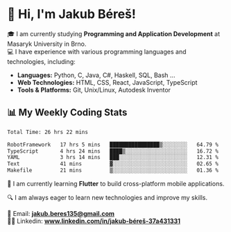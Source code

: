 # 👋 Hi, I'm Jakub Béreš!

🎓 I am currently studying **Programming and Application Development** at Masaryk University in Brno.  
💻 I have experience with various programming languages and technologies, including:  
   - **Languages:** Python, C, Java, C#, Haskell, SQL, Bash ...  
   - **Web Technologies:** HTML, CSS, React, JavaScript, TypeScript  
   - **Tools & Platforms:** Git, Unix/Linux, Autodesk Inventor

## 📊 My Weekly Coding Stats
<!--START_SECTION:waka-->

```txt
Total Time: 26 hrs 22 mins

RobotFramework   17 hrs 5 mins   ████████████████▒░░░░░░░░   64.79 %
TypeScript       4 hrs 24 mins   ████▒░░░░░░░░░░░░░░░░░░░░   16.72 %
YAML             3 hrs 14 mins   ███░░░░░░░░░░░░░░░░░░░░░░   12.31 %
Text             41 mins         ▓░░░░░░░░░░░░░░░░░░░░░░░░   02.65 %
Makefile         21 mins         ▒░░░░░░░░░░░░░░░░░░░░░░░░   01.36 %
```

<!--END_SECTION:waka-->

🚀 I am currently learning **Flutter** to build cross-platform mobile applications.  

🔍 I am always eager to learn new technologies and improve my skills.  

📩 Email:        **jakub.beres135@gmail.com**  
🧑‍💻 Linkedin:     **www.linkedin.com/in/jakub-béreš-37a431331**


